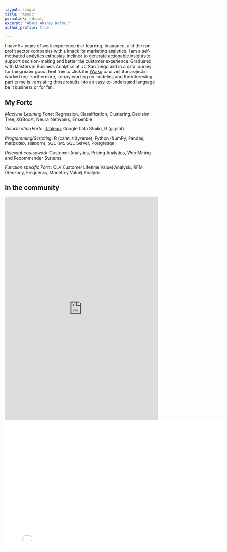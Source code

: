 ```yaml
---
layout: single
title: "About"
permalink: /about/
excerpt: "About Akshay Kotha."
author_profile: true

---
```


I have 5+ years of work experience in e-learning, insurance, and the non-profit sector companies with a knack for marketing analytics. I am a self-motivated analytics enthusiast inclined to generate actionable insights to support decision-making and better the customer experience. Graduated with Masters in Business Analytics at UC San Diego and in a data journey for the greater good. Feel free to click the [Works](https://akshayreddykotha.github.io/works/) to unveil the projects I worked on). Furthermore, I enjoy working on modeling and the interesting part to me is translating those results into an easy-to-understand language be it business or for fun.

## My Forte
 
<!-- <img src="{{ site.url }}{{ site.baseurl }}/images/my-background4.JPG" alt=""> -->

*Machine Learning Forte*: Regression, Classification, Clustering, Decision Tree, XGBoost, Neural Networks, Ensemble

*Visualization Forte*: [Tableau](https://public.tableau.com/profile/akshaykotha#!/), Google Data Studio, R (ggplot)

*Programming/Scripting*: R (caret, tidyverse), Python (NumPy, Pandas, matplotlib, seaborn), SQL (MS SQL Server, Postgresql)

*Relevant coursework*: Customer Analytics, Pricing Analytics, Web Mining and Recommender Systems

*Function specific Forte*: CLV Customer Lifetime Value) Analysis, RFM (Recency, Frequency, Monetary Value) Analysis

## In the community

<iframe src="https://www.linkedin.com/embed/feed/update/urn:li:share:6807780799031582720" height="735" width="504" frameborder="0" allowfullscreen="" title="Embedded post"></iframe>

<iframe src="/images/catchafire-impact.jpg" height="420" width="800" frameborder="0" allowfullscreen="" title="Embedded Image"></iframe>

